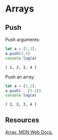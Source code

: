 # Arrays

## Push

Push arguments:

```js
let a = [1,2];
a.push(3,4)
console.log(a)
```
```output
[ 1, 2, 3, 4 ]
```

Push an array:

```js
let a = [1,2];
a.push(...[3,4])
console.log(a)
```
```output
[ 1, 2, 3, 4 ]
```

## Resources

[Array. MDN Web Docs.](https://developer.mozilla.org/en-US/docs/Web/JavaScript/Reference/Global_Objects/Array)
